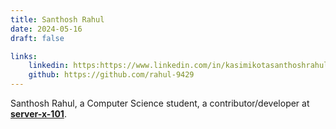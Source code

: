 ```yaml
---
title: Santhosh Rahul
date: 2024-05-16
draft: false

links: 
    linkedin: https:https://www.linkedin.com/in/kasimikotasanthoshrahul/
    github: https://github.com/rahul-9429
---
```


Santhosh Rahul, a Computer Science student, a contributor/developer at [**server-x-101**](https:serverx.org.in/).
